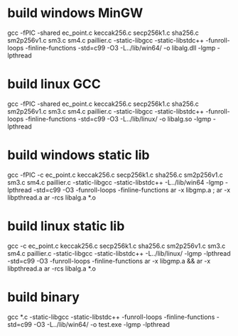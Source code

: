 # build windows MinGW
gcc -fPIC -shared ec_point.c  keccak256.c secp256k1.c sha256.c sm2p256v1.c sm3.c sm4.c paillier.c -static-libgcc -static-libstdc++ -funroll-loops -finline-functions -std=c99 -O3 -L../lib/win64/ -o libalg.dll -lgmp -lpthread

# build linux GCC
gcc -fPIC -shared ec_point.c  keccak256.c secp256k1.c sha256.c sm2p256v1.c sm3.c sm4.c paillier.c -static-libgcc -static-libstdc++ -funroll-loops -finline-functions -std=c99 -O3  -L../lib/linux/ -o libalg.so -lgmp -lpthread

# build windows static lib
gcc -fPIC -c ec_point.c  keccak256.c secp256k1.c sha256.c sm2p256v1.c sm3.c sm4.c paillier.c -static-libgcc -static-libstdc++ -L../lib/win64 -lgmp -lpthread  -std=c99 -O3 -funroll-loops -finline-functions
ar -x libgmp.a ; ar -x libpthread.a
ar -rcs libalg.a *.o

# build linux static lib
gcc -c ec_point.c  keccak256.c secp256k1.c sha256.c sm2p256v1.c sm3.c sm4.c paillier.c -static-libgcc -static-libstdc++ -L../lib/linux/ -lgmp -lpthread  -std=c99 -O3 -funroll-loops -finline-functions
ar -x libgmp.a && ar -x libpthread.a
ar -rcs libalg.a *.o

# build binary
gcc *.c -static-libgcc -static-libstdc++ -funroll-loops -finline-functions -std=c99 -O3 -L../lib/win64/ -o test.exe -lgmp -lpthread
